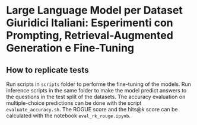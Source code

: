 # Large Language Model per Dataset Giuridici Italiani: Esperimenti con Prompting, Retrieval-Augmented Generation e Fine-Tuning

## How to replicate tests

Run scripts in `scripts` folder to performe the fine-tuning of the models.
Run inference scripts in the same folder to make the model predict answers to the questions in the test split of the datasets.
The accuracy evaluation on multiple-choice predictions can be done with the script `evaluate_accuracy.sh`.
The ROGUE score and the hits@k score can be calculated with the notebook `eval_rk_rouge.ipynb`.
